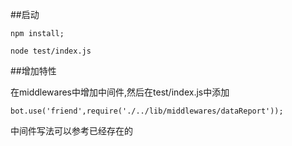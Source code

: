 ##启动

```
npm install;

node test/index.js

```

##增加特性

在middlewares中增加中间件,然后在test/index.js中添加 

```
bot.use('friend',require('./../lib/middlewares/dataReport'));
```
中间件写法可以参考已经存在的